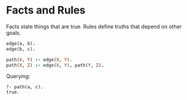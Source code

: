 # Facts and Rules

Facts state things that are true. Rules define truths that depend on other goals.

```prolog
edge(a, b).
edge(b, c).

path(X, Y) :- edge(X, Y).
path(X, Z) :- edge(X, Y), path(Y, Z).
```

Querying:

```text
?- path(a, c).
true.
```

